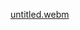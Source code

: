 [untitled.webm](https://github.com/ipekbirinci/ViewPager2-/assets/56261550/42ba9ecf-8458-442a-82ee-06bb0a427c0b)
